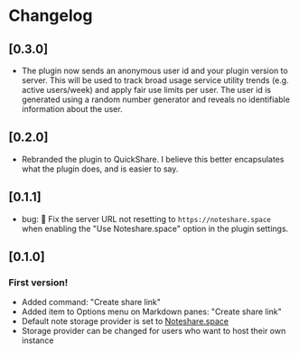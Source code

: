 # Changelog

## [0.3.0]

- The plugin now sends an anonymous user id and your plugin version to server. This will be used to track broad usage service utility trends (e.g. active users/week) and apply fair use limits per user. The user id is generated using a random number generator and reveals no identifiable information about the user.
## [0.2.0]

- Rebranded the plugin to QuickShare. I believe this better encapsulates what the plugin does, and is easier to say.

## [0.1.1]


- bug: 🐛 Fix the server URL not resetting to `https://noteshare.space` when enabling the "Use Noteshare.space" option in the plugin settings.

## [0.1.0]

### First version! 

- Added command: "Create share link"
- Added item to Options menu on Markdown panes:  "Create share link"
- Default note storage provider is set to [Noteshare.space](https://noteshare.space)
- Storage provider can be changed for users who want to host their own instance